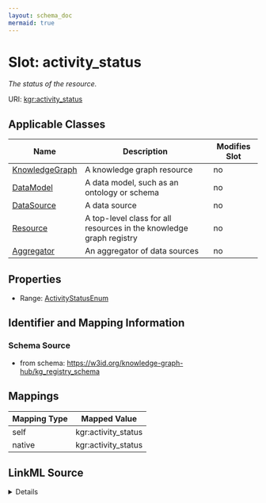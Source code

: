 ```yaml
---
layout: schema_doc
mermaid: true
---
```




# Slot: activity_status


_The status of the resource._





URI: [kgr:activity_status](https://w3id.org/bridge2ai/data-sheets-schema/activity_status)



<!-- no inheritance hierarchy -->





## Applicable Classes

| Name | Description | Modifies Slot |
| --- | --- | --- |
| [KnowledgeGraph](KnowledgeGraph.html) | A knowledge graph resource |  no  |
| [DataModel](DataModel.html) | A data model, such as an ontology or schema |  no  |
| [DataSource](DataSource.html) | A data source |  no  |
| [Resource](Resource.html) | A top-level class for all resources in the knowledge graph registry |  no  |
| [Aggregator](Aggregator.html) | An aggregator of data sources |  no  |







## Properties

* Range: [ActivityStatusEnum](ActivityStatusEnum.html)





## Identifier and Mapping Information







### Schema Source


* from schema: https://w3id.org/knowledge-graph-hub/kg_registry_schema




## Mappings

| Mapping Type | Mapped Value |
| ---  | ---  |
| self | kgr:activity_status |
| native | kgr:activity_status |




## LinkML Source

<details>
```yaml
name: activity_status
description: The status of the resource.
from_schema: https://w3id.org/knowledge-graph-hub/kg_registry_schema
rank: 1000
alias: activity_status
owner: Resource
domain_of:
- Resource
range: ActivityStatusEnum

```
</details>
